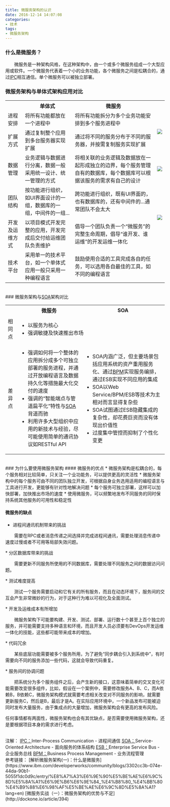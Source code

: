 ```yaml
---
title: 微服务架构的认识
date: 2016-12-14 14:07:08
categories:
- 技术
tags:
- 微服务架构
---
```

### 什么是微服务？
&emsp;&emsp;微服务是一种架构风格，在这种架构中，由一个或多个微服务组成一个大型应用或软件。一个微服务代表着一个小的业务功能，各个微服务之间是松耦合的，通过<a href="#IPC-explanation" name="IPC">IPC</a>相互通信。单个微服务可以被独立部署。
<!-- more -->
### 微服务架构与单体式架构应用对比
<table><tr><th></th><th>单体式</th><th>微服务</th><th></th></tr><tr><td>进程安排</td><td>将所有功能都放在一个进程中</td><td>将所有功能拆分为多个业务功能安排到多个服务进程中</td><td rowspan = 2><img src="/images/Fundamentals of micro-service/Micro-service and single-mode app1.png"></td></tr><tr><td>扩展方式</td><td>通过复制整个应用到多台服务器实现扩展</td><td>通过将不同的服务分布于不同的服务器，并按需复制服务实现扩展</td></tr><tr><td>数据管理</td><td>业务逻辑与数据进行分离，数据一般采用统一设计、统一管理的方式</td><td>将相关联的业务逻辑及数据放在一起形成独立的边界，每个服务管理自有的数据库，每个数据库可以根据该服务的需求有自己的设计</td><td><img src="/images/Fundamentals of micro-service/Micro-service and single-mode app2.png"></td></tr><tr><td>团队结构</td><td>按功能进行组织，如UI界面设计的一组，数据库的一组，中间件的一组...</td><td>跨功能进行组织，既有UI界面的，也有数据库的，还有中间件的...通常团队不会太大</td><td rowspan = 2><img src="/images/Fundamentals of micro-service/Micro-service and single-mode app3.png"></td></tr><tr><td>开发及运维方式</td><td>以项目模式开发完整的应用，开发完成后交付给运维团队负责维护</td><td>倡导一个团队负责一个“微服务”的完整生命周期，倡导“谁开发、谁运维”的开发运维一体化</td></tr><tr><td>技术平台</td><td>采用单一的技术平台，如一个单体式应用一般只采用一种编程语言</td><td>鼓励使用合适的工具完成各自的任务，可以选用各自最佳的工具，如不同的编程语言</td><td></td></tr></table>

<br/>
### 微服务架构与<a href="#SOA-explanation" name="SOA">SOA</a>架构对比
<table><tr><th></th><th>微服务</th><th>SOA</th></tr><tr><td>相同点</td><td colspan = 2><ul><li>以服务为核心</li><li>强调敏捷及快速推出市场</li></ul></td></tr><tr><td>差异点</td><td><ul><li>强调如何将一个整体的应用拆分成多个可独立部署的服务进程，并通过开放编程语言及数据持久化等措施最大化交付的速度</li><li>强调的“智能端点与管道扁平化”特性与<a href="#ESB-explanation" name="ESB">SOA</a>背道而驰</li><li>利用许多大型组织中应用的新技术与经验，尽可能使用简单的通讯协议如RESTful API</li></ul></td><td><ul><li>SOA内涵广泛，但主要场景包括应用系统的资产重用服务化、通过<a href="#BPM-explanation" name="BPM">BPM</a>实现服务编排，通过ESB实现不同应用的集成</li><li>SOA以Web Service/BPM/ESB等技术为主相对而言显得复杂些</li><li>SOA试图通过ESB隐藏集成的复杂性，却花费巨资而没有体现出价值性</li><li>过度集中管控而抑制了个性化变更</li></ul></td></tr></table>

<br/>
### 为什么要使用微服务架构
#### 微服务的优点
* 微服务架构是松耦合的，每个服务相对比较简单，只关注一个业功能务，可以提供更高的灵活性
* 微服务架构中的每个服务可由不同的团队独立开发，可根据自身业务选用适用的编程语言与工具进行开发，更能够有针对性地解决问题
* 每个服务可独立部署，这样可以加快部署，加快推出市场的速度
* 使用微服务，可以频繁地发布不同服务的同时保持系统其他服务的可用性和稳定性

#### 微服务的缺点
* 进程间通讯机制带来的挑战
<p class="li-explanation">&emsp;&emsp;需要在RPC或者消息传递之间选择并完成进程间通讯，需要处理消息传递中速度过慢或者不可用等局部失效问题。</p>
* 分区数据库带来的挑战
<p class="li-explanation">&emsp;&emsp;需要更新不同服务所使用的不同数据库，需要处理不同服务之间的数据访问问题。</p>
* 测试难度提高
<p class="li-explanation">&emsp;&emsp;测试一个服务需要启动和它有关的所有服务，而且在动态环境下，服务间的交互会产生非常微妙的行为，对于这种行为难以可视化及全面测试。</p>
* 开发及运维成本有所增加
<p class="li-explanation">&emsp;&emsp;微服务架构下可能要构建、开发、测试、部署、运行数十个甚至上百个独立的服务，并可能需要支持多种语言和环境，而且开发人员必须要有DevOps开发运维一体化的技能，这些都可能带来成本的增加。</p>
* 代码冗余
<p class="li-explanation">&emsp;&emsp;某些底层功能需要被多个服务所用，为了避免“同步耦合引入到系统中”，有时需要向不同的服务添加一些代码，这就会导致代码重复。</p>
* 服务间的协调问题
<p class="li-explanation">&emsp;&emsp;把系统分为多个服务组件之后，会产生新的接口，这意味着简单的交叉变化可能需要改变很多组件，比如，假设在一个案例中，需要修改服务A、B、C，而A依赖B，B依赖C，微服务架构模式就需要考虑相关改变对不同服务的影响，就需要更新服务C，然后是B，最后才是A。在实际应用环境中，一个新品发布可能被迫同时发布大量服务，由于集成点的大量增加，微服务架构会有更高的发布风险。</p>

任何事情都有两面性，微服务架构也会有其优缺点，是否需要使用微服务架构，还是要根据项目本身的需求进行考虑。

<br/>
注解：
<a name="IPC-explanation" href="#IPC">IPC：</a>Inter-Process Communication - 进程间通信
<a name="SOA-explanation" href="#SOA">SOA：</a>Service-Oriented Architecture - 面向服务的体系结构
<a name="ESB-explanation" href="#ESB">ESB：</a>Enterprise Service Bus - 企业服务总线
<a name="BPM-explanation" href="#BPM">BPM：</a>Business Process Management - 业务流程管理

<br/>
参考链接：
[解析微服务架构(一)：什么是微服务](https://www.ibm.com/developerworks/community/blogs/3302cc3b-074e-44da-90b1-5055f1dc0d9c/entry/%E8%A7%A3%E6%9E%90%E5%BE%AE%E6%9C%8D%E5%8A%A1%E6%9E%B6%E6%9E%84_%E4%B8%80_%E4%BB%80%E4%B9%88%E6%98%AF%E5%BE%AE%E6%9C%8D%E5%8A%A1?lang=en)
[微服务实战（一）：微服务架构的优势与不足](http://dockone.io/article/394)